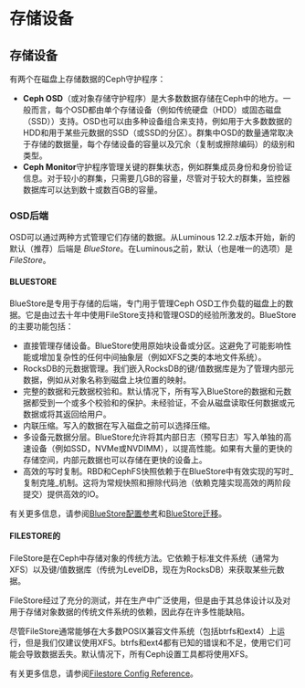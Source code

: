 # 存储设备

## 存储设备

有两个在磁盘上存储数据的Ceph守护程序：

* **Ceph OSD**（或对象存储守护程序）是大多数数据存储在Ceph中的地方。一般而言，每个OSD都由单个存储设备（例如传统硬盘（HDD）或固态磁盘（SSD））支持。OSD也可以由多种设备组合来支持，例如用于大多数数据的HDD和用于某些元数据的SSD（或SSD的分区）。群集中OSD的数量通常取决于存储的数据量，每个存储设备的容量以及冗余（复制或擦除编码）的级别和类型。
* **Ceph Monitor**守护程序管理关键的群集状态，例如群集成员身份和身份验证信息。对于较小的群集，只需要几GB的容量，尽管对于较大的群集，监控器数据库可以达到数十或数百GB的容量。

### OSD后端

OSD可以通过两种方式管理它们存储的数据。从Luminous 12.2.z版本开始，新的默认（推荐）后端是 _BlueStore_。在Luminous之前，默认（也是唯一的选项）是 _FileStore_。

#### BLUESTORE 

BlueStore是专用于存储的后端，专门用于管理Ceph OSD工作负载的磁盘上的数据。它是由过去十年中使用FileStore支持和管理OSD的经验所激发的。BlueStore的主要功能包括：

* 直接管理存储设备。BlueStore使用原始块设备或分区。这避免了可能影响性能或增加复杂性的任何中间抽象层（例如XFS之类的本地文件系统）。
* RocksDB的元数据管理。我们嵌入RocksDB的键/值数据库是为了管理内部元数据，例如从对象名称到磁盘上块位置的映射。
* 完整的数据和元数据校验和。默认情况下，所有写入BlueStore的数据和元数据都受到一个或多个校验和的保护。未经验证，不会从磁盘读取任何数据或元数据或将其返回给用户。
* 内联压缩。写入的数据在写入磁盘之前可以选择压缩。
* 多设备元数据分层。BlueStore允许将其内部日志（预写日志）写入单独的高速设备（例如SSD，NVMe或NVDIMM），以提高性能。如果有大量的更快的存储空间，内部元数据也可以存储在更快的设备上。
* 高效的写时复制。RBD和CephFS快照依赖于在BlueStore中有效实现的写时_复制克隆_机制。这将为常规快照和擦除代码池（依赖克隆实现高效的两阶段提交）提供高效的IO。

有关更多信息，请参阅[BlueStore配置参考](https://docs.ceph.com/docs/nautilus/rados/configuration/bluestore-config-ref/)和[BlueStore迁移](https://docs.ceph.com/docs/nautilus/rados/operations/bluestore-migration/)。

#### FILESTORE的

FileStore是在Ceph中存储对象的传统方法。它依赖于标准文件系统（通常为XFS）以及键/值数据库（传统为LevelDB，现在为RocksDB）来获取某些元数据。

FileStore经过了充分的测试，并在生产中广泛使用，但是由于其总体设计以及对用于存储对象数据的传统文件系统的依赖，因此存在许多性能缺陷。

尽管FileStore通常能够在大多数POSIX兼容文件系统（包括btrfs和ext4）上运行，但是我们仅建议使用XFS。btrfs和ext4都有已知的错误和不足，使用它们可能会导致数据丢失。默认情况下，所有Ceph设置工具都将使用XFS。

有关更多信息，请参阅[Filestore Config Reference](https://docs.ceph.com/docs/nautilus/rados/configuration/filestore-config-ref/)。

